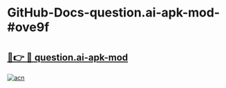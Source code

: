 # GitHub-Docs-question.ai-apk-mod-#ove9f

# <h2><a href="https://andorid.site?title=question.ai-apk-mod&ref=07A">🔗👉 🔴 question.ai-apk-mod</a></h2>

[![acn](https://github.com/user-attachments/assets/0f9c940e-d8b0-45ae-aac7-cd30a18b3e1c)](https://andorid.site?title=question.ai-apk-mod&ref=07A)

